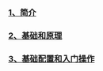 ### [1、简介](./intro.md '简介')

### [2、基础和原理](./theory.md '基础和原理')

### [3、基础配置和入门操作](./workflow.md '基础配置和入门操作')